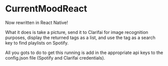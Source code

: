 # CurrentMoodReact
Now rewritten in React Native!

What it does is take a picture, send it to Clarifai for image recognition purposes, display the returned tags as a list, and use the 
tag as a search key to find playlists on Spotify. 

All you gots to do to get this running is add in the appropriate api keys to the config.json file (Spotify and Clarifai credentials).
